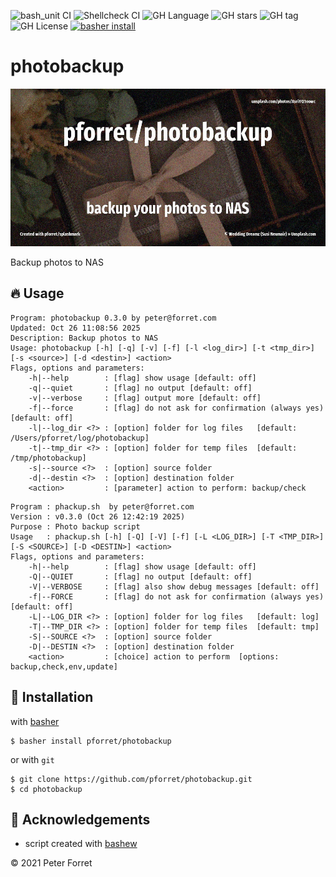 ![bash_unit CI](https://github.com/pforret/photobackup/workflows/bash_unit%20CI/badge.svg)
![Shellcheck CI](https://github.com/pforret/photobackup/workflows/Shellcheck%20CI/badge.svg)
![GH Language](https://img.shields.io/github/languages/top/pforret/photobackup)
![GH stars](https://img.shields.io/github/stars/pforret/photobackup)
![GH tag](https://img.shields.io/github/v/tag/pforret/photobackup)
![GH License](https://img.shields.io/github/license/pforret/photobackup)
[![basher install](https://img.shields.io/badge/basher-install-white?logo=gnu-bash&style=flat)](https://basher.gitparade.com/package/)

# photobackup

![](assets/photobackup.jpg)

Backup photos to NAS

## 🔥 Usage
```
Program: photobackup 0.3.0 by peter@forret.com
Updated: Oct 26 11:08:56 2025
Description: Backup photos to NAS
Usage: photobackup [-h] [-q] [-v] [-f] [-l <log_dir>] [-t <tmp_dir>] [-s <source>] [-d <destin>] <action>
Flags, options and parameters:
    -h|--help        : [flag] show usage [default: off]
    -q|--quiet       : [flag] no output [default: off]
    -v|--verbose     : [flag] output more [default: off]
    -f|--force       : [flag] do not ask for confirmation (always yes) [default: off]
    -l|--log_dir <?> : [option] folder for log files   [default: /Users/pforret/log/photobackup]
    -t|--tmp_dir <?> : [option] folder for temp files  [default: /tmp/photobackup]
    -s|--source <?>  : [option] source folder
    -d|--destin <?>  : [option] destination folder
    <action>         : [parameter] action to perform: backup/check
```

```
Program : phackup.sh  by peter@forret.com
Version : v0.3.0 (Oct 26 12:42:19 2025)
Purpose : Photo backup script
Usage   : phackup.sh [-h] [-Q] [-V] [-f] [-L <LOG_DIR>] [-T <TMP_DIR>] [-S <SOURCE>] [-D <DESTIN>] <action>
Flags, options and parameters:
    -h|--help        : [flag] show usage [default: off]
    -Q|--QUIET       : [flag] no output [default: off]
    -V|--VERBOSE     : [flag] also show debug messages [default: off]
    -f|--FORCE       : [flag] do not ask for confirmation (always yes) [default: off]
    -L|--LOG_DIR <?> : [option] folder for log files   [default: log]
    -T|--TMP_DIR <?> : [option] folder for temp files  [default: tmp]
    -S|--SOURCE <?>  : [option] source folder
    -D|--DESTIN <?>  : [option] destination folder
    <action>         : [choice] action to perform  [options: backup,check,env,update]
```

## 🚀 Installation

with [basher](https://github.com/basherpm/basher)

	$ basher install pforret/photobackup

or with `git`

	$ git clone https://github.com/pforret/photobackup.git
	$ cd photobackup

## 📝 Acknowledgements

* script created with [bashew](https://github.com/pforret/bashew)

&copy; 2021 Peter Forret
